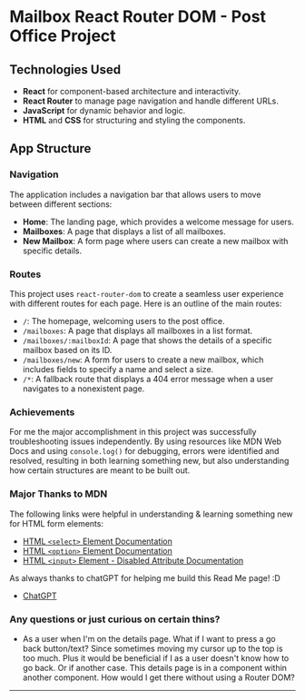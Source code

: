 # Mailbox React Router DOM - Post Office Project

## Technologies Used

- **React** for component-based architecture and interactivity.
- **React Router** to manage page navigation and handle different URLs.
- **JavaScript** for dynamic behavior and logic.
- **HTML** and **CSS** for structuring and styling the components.

## App Structure

### Navigation

The application includes a navigation bar that allows users to move between different sections:

- **Home**: The landing page, which provides a welcome message for users.
- **Mailboxes**: A page that displays a list of all mailboxes.
- **New Mailbox**: A form page where users can create a new mailbox with specific details.

### Routes

This project uses `react-router-dom` to create a seamless user experience with different routes for each page. Here is an outline of the main routes:

- `/`: The homepage, welcoming users to the post office.
- `/mailboxes`: A page that displays all mailboxes in a list format.
- `/mailboxes/:mailboxId`: A page that shows the details of a specific mailbox based on its ID.
- `/mailboxes/new`: A form for users to create a new mailbox, which includes fields to specify a name and select a size.
- `/*`: A fallback route that displays a 404 error message when a user navigates to a nonexistent page.

### Achievements

For me the major accomplishment in this project was successfully troubleshooting issues independently. By using resources like MDN Web Docs and using `console.log()` for debugging, errors were identified and resolved, resulting in both learning something new, but also understanding how certain structures are meant to be built out.

### Major Thanks to MDN

The following links were helpful in understanding & learning something new for HTML form elements:

- [HTML `<select>` Element Documentation](https://developer.mozilla.org/en-US/docs/Web/HTML/Element/select)
- [HTML `<option>` Element Documentation](https://developer.mozilla.org/en-US/docs/Web/HTML/Element/option)
- [HTML `<input>` Element - Disabled Attribute Documentation](https://developer.mozilla.org/en-US/docs/Web/HTML/Element/input#disabled)

As always thanks to chatGPT for helping me build this Read Me page! :D

- [ChatGPT](https://chatgpt.com)

### Any questions or just curious on certain thins?

- As a user when I'm on the details page. What if I want to press a go back button/text? Since sometimes moving my cursor up to the top is too much. Plus it would be beneficial if I as a user doesn't know how to go back. Or if another case. This details page is in a component within another component. How would I get there without using a Router DOM?

---
